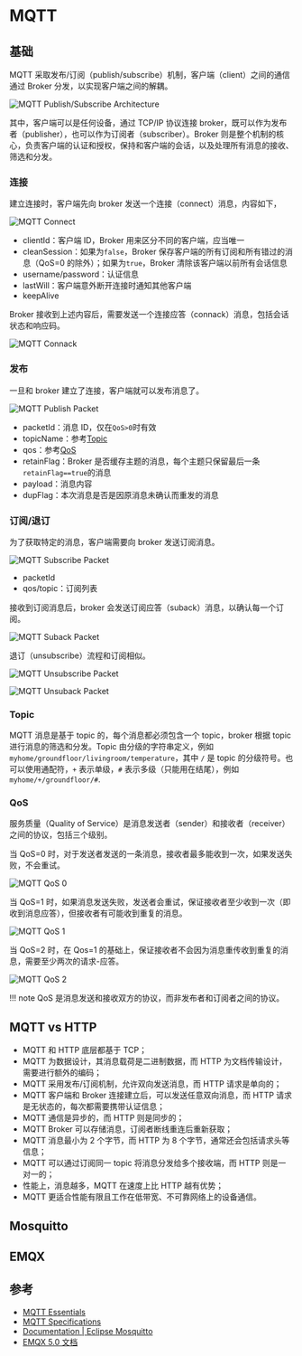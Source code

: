 # MQTT

## 基础

MQTT 采取发布/订阅（publish/subscribe）机制，客户端（client）之间的通信通过 Broker 分发，以实现客户端之间的解耦。

![MQTT Publish/Subscribe Architecture](img/mqtt-publish-subscribe.png)

其中，客户端可以是任何设备，通过 TCP/IP 协议连接 broker，既可以作为发布者（publisher），也可以作为订阅者（subscriber）。Broker 则是整个机制的核心，负责客户端的认证和授权，保持和客户端的会话，以及处理所有消息的接收、筛选和分发。

### 连接

建立连接时，客户端先向 broker 发送一个连接（connect）消息，内容如下，

![MQTT Connect](img/mqtt-connect.png)

- clientId：客户端 ID，Broker 用来区分不同的客户端，应当唯一
- cleanSession：如果为`false`，Broker 保存客户端的所有订阅和所有错过的消息（QoS=0 的除外）；如果为`true`，Broker 清除该客户端以前所有会话信息
- username/password：认证信息
- lastWill：客户端意外断开连接时通知其他客户端
- keepAlive

Broker 接收到上述内容后，需要发送一个连接应答（connack）消息，包括会话状态和响应码。

![MQTT Connack](img/mqtt-connack.png)

### 发布

一旦和 broker 建立了连接，客户端就可以发布消息了。

![MQTT Publish Packet](img/mqtt-publish.png)

- packetId：消息 ID，仅在`QoS>0`时有效
- topicName：参考[Topic](#topic)
- qos：参考[QoS](#qos)
- retainFlag：Broker 是否缓存主题的消息，每个主题只保留最后一条`retainFlag==true`的消息
- payload：消息内容
- dupFlag：本次消息是否是因原消息未确认而重发的消息

### 订阅/退订

为了获取特定的消息，客户端需要向 broker 发送订阅消息。

![MQTT Subscribe Packet](img/mqtt-subscribe.png)

- packetId
- qos/topic：订阅列表

接收到订阅消息后，broker 会发送订阅应答（suback）消息，以确认每一个订阅。

![MQTT Suback Packet](img/mqtt-suback.png)

退订（unsubscribe）流程和订阅相似。

![MQTT Unsubscribe Packet](img/mqtt-unsubscribe.png)

![MQTT Unsuback Packet](img/mqtt-unsuback.png)

### Topic

MQTT 消息是基于 topic 的，每个消息都必须包含一个 topic，broker 根据 topic 进行消息的筛选和分发。Topic 由分级的字符串定义，例如 `myhome/groundfloor/livingroom/temperature`，其中 `/` 是 topic 的分级符号。也可以使用通配符，`+` 表示单级，`#` 表示多级（只能用在结尾），例如 `myhome/+/groundfloor/#`.

### QoS

服务质量（Quality of Service）是消息发送者（sender）和接收者（receiver）之间的协议，包括三个级别。

当 QoS=0 时，对于发送者发送的一条消息，接收者最多能收到一次，如果发送失败，不会重试。

![MQTT QoS 0](img/mqtt-qos-0.png)

当 QoS=1 时，如果消息发送失败，发送者会重试，保证接收者至少收到一次（即收到消息应答），但接收者有可能收到重复的消息。

![MQTT QoS 1](img/mqtt-qos-1.png)

当 QoS=2 时，在 Qos=1 的基础上，保证接收者不会因为消息重传收到重复的消息，需要至少两次的请求-应答。

![MQTT QoS 2](img/mqtt-qos-2.png)

!!! note
    QoS 是消息发送和接收双方的协议，而非发布者和订阅者之间的协议。

## MQTT vs HTTP

- MQTT 和 HTTP 底层都基于 TCP；
- MQTT 为数据设计，其消息载荷是二进制数据，而 HTTP 为文档传输设计，需要进行额外的编码；
- MQTT 采用发布/订阅机制，允许双向发送消息，而 HTTP 请求是单向的；
- MQTT 客户端和 Broker 连接建立后，可以发送任意双向消息，而 HTTP 请求是无状态的，每次都需要携带认证信息；
- MQTT 通信是异步的，而 HTTP 则是同步的；
- MQTT Broker 可以存储消息，订阅者断线重连后重新获取；
- MQTT 消息最小为 2 个字节，而 HTTP 为 8 个字节，通常还会包括请求头等信息；
- MQTT 可以通过订阅同一 topic 将消息分发给多个接收端，而 HTTP 则是一对一的；
- 性能上，消息越多，MQTT 在速度上比 HTTP 越有优势；
- MQTT 更适合性能有限且工作在低带宽、不可靠网络上的设备通信。

## Mosquitto

## EMQX

## 参考

- [MQTT Essentials](https://www.hivemq.com/mqtt-essentials/)
- [MQTT Specifications](https://mqtt.org/mqtt-specification/)
- [Documentation | Eclipse Mosquitto](https://mosquitto.org/documentation/)
- [EMQX 5.0 文档](https://www.emqx.io/docs/zh/v5.0/getting-started/getting-started.html)
